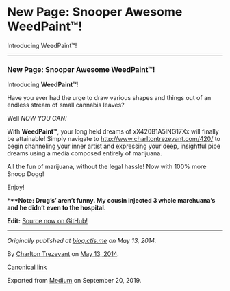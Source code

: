 New Page: Snooper Awesome WeedPaint™!
=====================================

Introducing WeedPaint™!

------------------------------------------------------------------------

### New Page: Snooper Awesome WeedPaint™!

Introducing **WeedPaint™**!

Have you ever had the urge to draw various shapes and things out of an
endless stream of small cannabis leaves?

Well *NOW YOU CAN!*

With **WeedPaint™**, your long held dreams of xX420B1A5ING17Xx will
finally be attainable! Simply navigate to
<a href="http://www.charltontrezevant.com/420/" class="markup--anchor markup--p-anchor">http://www.charltontrezevant.com/420/</a>
to begin channeling your inner artist and expressing your deep,
insightful pipe dreams using a media composed entirely of marijuana.

All the fun of marijuana, without the legal hassle! Now with 100% more
Snoop Dogg!

Enjoy!

\***\*\*Note: Drug’s’ aren’t funny. My cousin injected 3 whole
marehuana’s and he didn’t even to the hospital.**

**Edit:**
<a href="https://github.com/CTIS-NicNet/420-is-a-number" class="markup--anchor markup--p-anchor">Source now on GitHub!</a>

------------------------------------------------------------------------

*Originally published at*
<a href="http://blog.ctis.me/2014/05/new-page-snooper-awesome-weedpaint.html" class="markup--anchor markup--p-anchor"><em>blog.ctis.me</em></a>
*on May 13, 2014.*

By
<a href="https://medium.com/@charltontrez" class="p-author h-card">Charlton Trezevant</a>
on [May 13, 2014](https://medium.com/p/df4eab5690d9).

<a href="https://medium.com/@charltontrez/new-page-snooper-awesome-weedpaint-df4eab5690d9" class="p-canonical">Canonical link</a>

Exported from [Medium](https://medium.com) on September 20, 2019.
